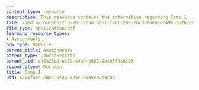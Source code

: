 ```yaml
---
content_type: resource
description: This resource contains the information regarding Comp.1.
file: /media/courses/21g-701-spanish-i-fall-2003/6c06faea2dc49e33626ce085ce2b0c03_MIT21G_701F03_comp1.pdf
file_type: application/pdf
learning_resource_types:
- Assignments
ocw_type: OCWFile
parent_title: Assignments
parent_type: CourseSection
parent_uid: c40a25b0-ec79-84a4-b582-8bc6544c6c93
resourcetype: Document
title: Comp.1
uid: 6c06faea-2dc4-9e33-626c-e085ce2b0c03
---
```

